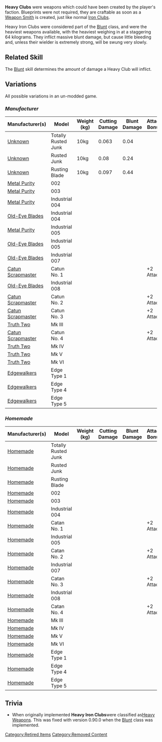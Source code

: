 **Heavy Clubs** were weapons which could have been created by the
player's faction. Blueprints were not required, they are craftable as
soon as a [Weapon Smith](Weapon_Smith.md "wikilink") is created, just like
normal [Iron Clubs](Iron_Club.md "wikilink").

Heavy Iron Clubs were considered part of the
[Blunt](Blunt.md "wikilink") class, and were the heaviest weapons
available, with the heaviest weighing in at a staggering 64 kilograms.
They inflict massive blunt damage, but cause little bleeding and, unless
their wielder is extremely strong, will be swung very slowly.

## Related Skill

The [Blunt](Blunt.md "wikilink") skill determines the amount of damage a
Heavy Club will inflict.

## Variations

All possible variations in an un-modded [](Old_World.md) game.

### *Manufacturer*

| **Manufacturer(s)**                               | **Model**           | **Weight (kg)** | Cutting Damage | **Blunt Damage** | **Attack Bonus**                                   | Defence Bonus | **Buy Value** | Sell Value |
|---------------------------------------------------|---------------------|-----------------|----------------|------------------|----------------------------------------------------|---------------|---------------|------------|
| [Unknown](Unknown.md "wikilink")                     | Totally Rusted Junk | 10kg            | 0.063          | 0.04             |                                                    |               | 352           | 52         |
| [Unknown](Unknown.md "wikilink")                     | Rusted Junk         | 10kg            | 0.08           | 0.24             |                                                    |               | 379           | 56         |
| [Unknown](Unknown.md "wikilink")                     | Rusting Blade       | 10kg            | 0.097          | 0.44             |                                                    |               | 418           | 62         |
| [Metal Purity](Metal_Purity.md "wikilink")           | 002                 |                 |                |                  |                                                    |               |               |            |
| [Metal Purity](Metal_Purity.md "wikilink")           | 003                 |                 |                |                  |                                                    |               |               |            |
| [Metal Purity](Metal_Purity.md "wikilink")           | Industrial 004      |                 |                |                  |                                                    | +2 Defence    |               |            |
| [Old-Eye Blades](Old-Eye_Blades.md "wikilink")       | Industrial 004      |                 |                |                  |                                                    | +2 Defence    |               |            |
| [Metal Purity](Metal_Purity.md "wikilink")           | Industrial 005      |                 |                |                  |                                                    | +2 Defence    |               |            |
| [Old-Eye Blades](Old-Eye_Blades.md "wikilink")       | Industrial 005      |                 |                |                  |                                                    | +2 Defence    |               |            |
| [Old-Eye Blades](Old-Eye_Blades.md "wikilink")       | Industrial 007      |                 |                |                  |                                                    | +2 Defence    |               |            |
| [Catun Scrapmaster](Catun_Scrapmaster.md "wikilink") | Catun No. 1         |                 |                |                  | +2 Attack                                          |               |               |            |
| [Old-Eye Blades](Old-Eye_Blades.md "wikilink")       | Industrial 008      |                 |                |                  |                                                    | +2 Defence    |               |            |
| [Catun Scrapmaster](Catun_Scrapmaster.md "wikilink") | Catun No. 2         |                 |                |                  | <span style="font-weight:normal;">+2 Attack</span> |               |               |            |
| [Catun Scrapmaster](Catun_Scrapmaster.md "wikilink") | Catun No. 3         |                 |                |                  | <span style="font-weight:normal;">+2 Attack</span> |               |               |            |
| [Truth Two](Truth_Two.md "wikilink")                 | Mk III              |                 |                |                  |                                                    |               |               |            |
| [Catun Scrapmaster](Catun_Scrapmaster.md "wikilink") | Catun No. 4         |                 |                |                  | <span style="font-weight:normal;">+2 Attack</span> |               |               |            |
| [Truth Two](Truth_Two.md "wikilink")                 | Mk IV               |                 |                |                  |                                                    |               |               |            |
| [Truth Two](Truth_Two.md "wikilink")                 | Mk V                |                 |                |                  |                                                    |               |               |            |
| [Truth Two](Truth_Two.md "wikilink")                 | Mk VI               |                 |                |                  |                                                    |               |               |            |
| [Edgewalkers](Edgewalkers.md "wikilink")             | Edge Type 1         |                 |                |                  |                                                    |               |               |            |
| [Edgewalkers](Edgewalkers.md "wikilink")             | Edge Type 4         |                 |                |                  |                                                    |               |               |            |
| [Edgewalkers](Edgewalkers.md "wikilink")             | Edge Type 5         |                 |                |                  |                                                    |               |               |            |

### *Homemade*

| **Manufacturer(s)**             | **Model**           | **Weight (kg)** | Cutting Damage | **Blunt Damage** | **Attack Bonus** | **Defence Bonus** | Buy **Value** | **Sell Value** |
|---------------------------------|---------------------|-----------------|----------------|------------------|------------------|-------------------|---------------|----------------|
| [Homemade](Homemade.md "wikilink") | Totally Rusted Junk |                 |                |                  |                  |                   |               |                |
| [Homemade](Homemade.md "wikilink") | Rusted Junk         |                 |                |                  |                  |                   |               |                |
| [Homemade](Homemade.md "wikilink") | Rusting Blade       |                 |                |                  |                  |                   |               |                |
| [Homemade](Homemade.md "wikilink") | 002                 |                 |                |                  |                  |                   |               |                |
| [Homemade](Homemade.md "wikilink") | 003                 |                 |                |                  |                  |                   |               |                |
| [Homemade](Homemade.md "wikilink") | Industrial 004      |                 |                |                  |                  | +2 Defence        |               |                |
| [Homemade](Homemade.md "wikilink") | Catan No. 1         |                 |                |                  | +2 Attack        |                   |               |                |
| [Homemade](Homemade.md "wikilink") | Industrial 005      |                 |                |                  |                  | +2 Defence        |               |                |
| [Homemade](Homemade.md "wikilink") | Catan No. 2         |                 |                |                  | +2 Attack        |                   |               |                |
| [Homemade](Homemade.md "wikilink") | Industrial 007      |                 |                |                  |                  | +2 Defence        |               |                |
| [Homemade](Homemade.md "wikilink") | Catan No. 3         |                 |                |                  | +2 Attack        |                   |               |                |
| [Homemade](Homemade.md "wikilink") | Industrial 008      |                 |                |                  |                  | +2 Defence        |               |                |
| [Homemade](Homemade.md "wikilink") | Catan No. 4         |                 |                |                  | +2 Attack        |                   |               |                |
| [Homemade](Homemade.md "wikilink") | Mk III              |                 |                |                  |                  |                   |               |                |
| [Homemade](Homemade.md "wikilink") | Mk IV               |                 |                |                  |                  |                   |               |                |
| [Homemade](Homemade.md "wikilink") | Mk V                |                 |                |                  |                  |                   |               |                |
| [Homemade](Homemade.md "wikilink") | Mk VI               |                 |                |                  |                  |                   |               |                |
| [Homemade](Homemade.md "wikilink") | Edge Type 1         |                 |                |                  |                  |                   |               |                |
| [Homemade](Homemade.md "wikilink") | Edge Type 4         |                 |                |                  |                  |                   |               |                |
| [Homemade](Homemade.md "wikilink") | Edge Type 5         |                 |                |                  |                  |                   |               |                |

## Trivia

- When originally implemented **Heavy Iron Clubs**were classified
  as[Heavy Weapons](Heavy_Weapons.md "wikilink"). This was fixed with
  version 0.90.0 when the [Blunt](Blunt.md "wikilink") class was
  implemented.

[Category:Retired Items](Category:Retired_Items "wikilink")
[Category:Removed Content](Category:Removed_Content "wikilink")